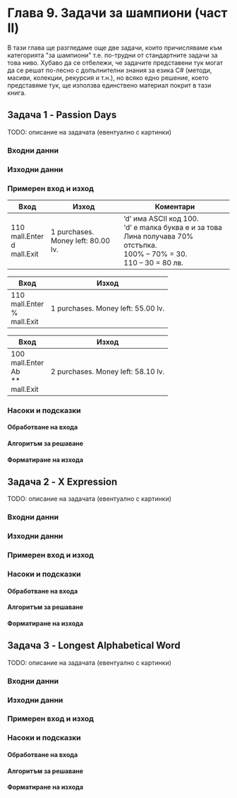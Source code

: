 # Глава 9. Задачи за шампиони (част II)

В тази глава ще разгледаме още две задачи, които причисляваме към категорията "за шампиони" т.е. по-трудни от стандартните задачи за това ниво. Хубаво да се отбележи, че задачите представени тук могат да се решат по-лесно с допълнителни знания за езика C# (методи, масиви, колекции, рекурсия и т.н.), но всяко едно решениe, което представяме тук, ще използва единствено материал покрит в тази книга.

## Задача 1 - Passion Days

TODO: описание на задачата (евентуално с картинки)

### Входни данни

### Изходни данни

### Примерен вход и изход

| Вход | Изход | Коментари |
|------|-------|-----------|
| 110<br>mall.Enter<br>d<br>mall.Exit | 1 purchases. Money left: 80.00 lv. | ‘d’ има ASCII код 100.<br>‘d’ e mалка буква е и за това Лина получава 70% отстъпка.<br>100% – 70% = 30.<br>110 – 30 = 80 лв. |

| Вход | Изход |
|------|-------|
| 110<br>mall.Enter<br>%<br>mall.Exit|1 purchases. Money left: 55.00 lv.|

| Вход | Изход |
|------|-------|
|100<br>mall.Enter<br>Ab<br>**<br>mall.Exit|2 purchases. Money left: 58.10 lv.|

### Насоки и подсказки

#### Обработване на входа
#### Алгоритъм за решаване
#### Форматиране на изхода

## Задача 2 - X Expression

TODO: описание на задачата (евентуално с картинки)

### Входни данни

### Изходни данни

### Примерен вход и изход

### Насоки и подсказки

#### Обработване на входа
#### Алгоритъм за решаване
#### Форматиране на изхода


## Задача 3 - Longest Alphabetical Word

TODO: описание на задачата (евентуално с картинки)

### Входни данни

### Изходни данни

### Примерен вход и изход

### Насоки и подсказки

#### Обработване на входа
#### Алгоритъм за решаване
#### Форматиране на изхода

